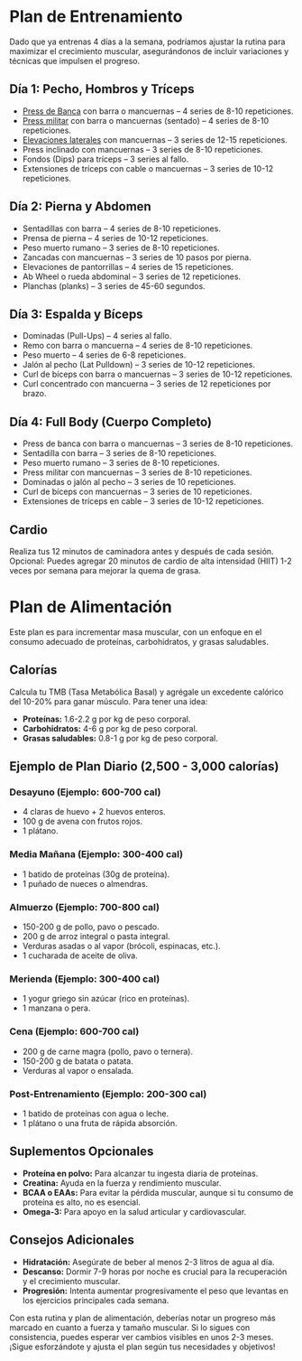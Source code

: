 # Plan de Entrenamiento

Dado que ya entrenas 4 días a la semana, podríamos ajustar la rutina para maximizar el crecimiento muscular, asegurándonos de incluir variaciones y técnicas que impulsen el progreso.

## Día 1: Pecho, Hombros y Tríceps
- [Press de Banca](https://www.youtube.com/watch?v=JhcjQHkjklA) con barra o mancuernas – 4 series de 8-10 repeticiones.
- [Press militar](https://www.youtube.com/watch?v=j_Buh54Sb-w) con barra o mancuernas (sentado) – 4 series de 8-10 repeticiones.
- [Elevaciones laterales](https://www.youtube.com/watch?v=j_Buh54Sb-w) con mancuernas – 3 series de 12-15 repeticiones.
- Press inclinado con mancuernas – 3 series de 8-10 repeticiones.
- Fondos (Dips) para tríceps – 3 series al fallo.
- Extensiones de tríceps con cable o mancuernas – 3 series de 10-12 repeticiones.

## Día 2: Pierna y Abdomen
- Sentadillas con barra – 4 series de 8-10 repeticiones.
- Prensa de pierna – 4 series de 10-12 repeticiones.
- Peso muerto rumano – 3 series de 8-10 repeticiones.
- Zancadas con mancuernas – 3 series de 10 pasos por pierna.
- Elevaciones de pantorrillas – 4 series de 15 repeticiones.
- Ab Wheel o rueda abdominal – 3 series de 12 repeticiones.
- Planchas (planks) – 3 series de 45-60 segundos.

## Día 3: Espalda y Bíceps
- Dominadas (Pull-Ups) – 4 series al fallo.
- Remo con barra o mancuerna – 4 series de 8-10 repeticiones.
- Peso muerto – 4 series de 6-8 repeticiones.
- Jalón al pecho (Lat Pulldown) – 3 series de 10-12 repeticiones.
- Curl de bíceps con barra o mancuernas – 3 series de 10-12 repeticiones.
- Curl concentrado con mancuerna – 3 series de 12 repeticiones por brazo.

## Día 4: Full Body (Cuerpo Completo)
- Press de banca con barra o mancuernas – 3 series de 8-10 repeticiones.
- Sentadilla con barra – 3 series de 8-10 repeticiones.
- Peso muerto rumano – 3 series de 8-10 repeticiones.
- Press militar con mancuernas – 3 series de 8-10 repeticiones.
- Dominadas o jalón al pecho – 3 series de 10 repeticiones.
- Curl de bíceps con mancuernas – 3 series de 10 repeticiones.
- Extensiones de tríceps en cable – 3 series de 10-12 repeticiones.

## Cardio
Realiza tus 12 minutos de caminadora antes y después de cada sesión.  
Opcional: Puedes agregar 20 minutos de cardio de alta intensidad (HIIT) 1-2 veces por semana para mejorar la quema de grasa.

# Plan de Alimentación

Este plan es para incrementar masa muscular, con un enfoque en el consumo adecuado de proteínas, carbohidratos, y grasas saludables.

## Calorías
Calcula tu TMB (Tasa Metabólica Basal) y agrégale un excedente calórico del 10-20% para ganar músculo. Para tener una idea:

- **Proteínas:** 1.6-2.2 g por kg de peso corporal.
- **Carbohidratos:** 4-6 g por kg de peso corporal.
- **Grasas saludables:** 0.8-1 g por kg de peso corporal.

## Ejemplo de Plan Diario (2,500 - 3,000 calorías)

### Desayuno (Ejemplo: 600-700 cal)
- 4 claras de huevo + 2 huevos enteros.
- 100 g de avena con frutos rojos.
- 1 plátano.

### Media Mañana (Ejemplo: 300-400 cal)
- 1 batido de proteínas (30g de proteína).
- 1 puñado de nueces o almendras.

### Almuerzo (Ejemplo: 700-800 cal)
- 150-200 g de pollo, pavo o pescado.
- 200 g de arroz integral o pasta integral.
- Verduras asadas o al vapor (brócoli, espinacas, etc.).
- 1 cucharada de aceite de oliva.

### Merienda (Ejemplo: 300-400 cal)
- 1 yogur griego sin azúcar (rico en proteínas).
- 1 manzana o pera.

### Cena (Ejemplo: 600-700 cal)
- 200 g de carne magra (pollo, pavo o ternera).
- 150-200 g de batata o patata.
- Verduras al vapor o ensalada.

### Post-Entrenamiento (Ejemplo: 200-300 cal)
- 1 batido de proteínas con agua o leche.
- 1 plátano o una fruta de rápida absorción.

## Suplementos Opcionales
- **Proteína en polvo:** Para alcanzar tu ingesta diaria de proteínas.
- **Creatina:** Ayuda en la fuerza y rendimiento muscular.
- **BCAA o EAAs:** Para evitar la pérdida muscular, aunque si tu consumo de proteína es alto, no es esencial.
- **Omega-3:** Para apoyo en la salud articular y cardiovascular.

## Consejos Adicionales
- **Hidratación:** Asegúrate de beber al menos 2-3 litros de agua al día.
- **Descanso:** Dormir 7-9 horas por noche es crucial para la recuperación y el crecimiento muscular.
- **Progresión:** Intenta aumentar progresivamente el peso que levantas en los ejercicios principales cada semana.

Con esta rutina y plan de alimentación, deberías notar un progreso más marcado en cuanto a fuerza y tamaño muscular. Si lo sigues con consistencia, puedes esperar ver cambios visibles en unos 2-3 meses. ¡Sigue esforzándote y ajusta el plan según tus necesidades y objetivos!
